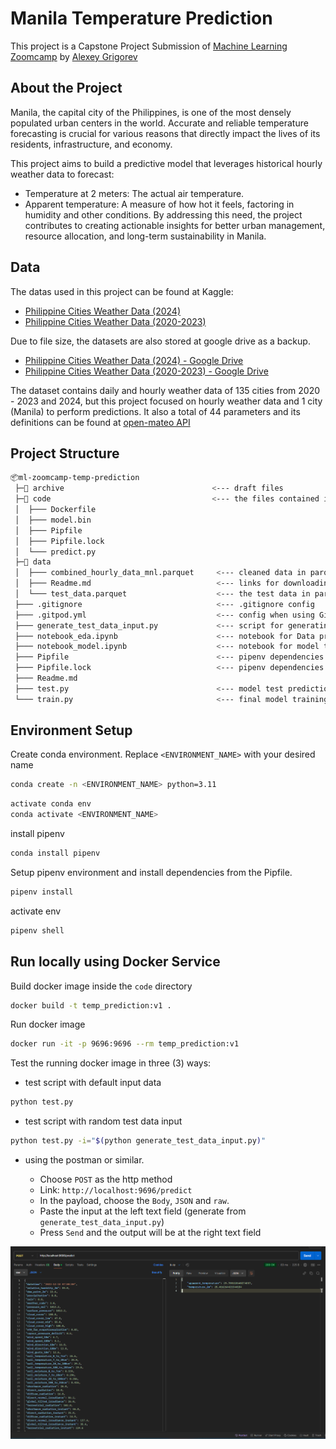 # Manila Temperature Prediction

This project is a Capstone Project Submission of [Machine Learning Zoomcamp](https://github.com/DataTalksClub/machine-learning-zoomcamp/tree/master) by [Alexey Grigorev](https://github.com/alexeygrigorev)

## About the Project

Manila, the capital city of the Philippines, is one of the most densely populated urban centers in the world. Accurate and reliable temperature forecasting is crucial for various reasons that directly impact the lives of its residents, infrastructure, and economy.

This project aims to build a predictive model that leverages historical hourly weather data to forecast:

- Temperature at 2 meters: The actual air temperature.
- Apparent temperature: A measure of how hot it feels, factoring in humidity and other conditions.
  By addressing this need, the project contributes to creating actionable insights for better urban management, resource allocation, and long-term sustainability in Manila.

## Data

The datas used in this project can be found at Kaggle:

- [Philippine Cities Weather Data (2024)](https://www.kaggle.com/datasets/bwandowando/philippine-cities-weather-data-ytd-2024)
- [Philippine Cities Weather Data (2020-2023)](https://www.kaggle.com/datasets/bwandowando/philippine-cities-weather-data-2020-2023)

Due to file size, the datasets are also stored at google drive as a backup.

- [Philippine Cities Weather Data (2024) - Google Drive](https://drive.google.com/file/d/10wxJ3x6NKIGQCL5xpngcgbja6M7hvqJf/view?usp=drive_link)
- [Philippine Cities Weather Data (2020-2023) - Google Drive](https://drive.google.com/file/d/1cwdqQC3Idr7rfCS2AMbROv3be0eZ0SIB/view?usp=drive_link)

The dataset contains daily and hourly weather data of 135 cities from 2020 - 2023 and 2024, but this project focused on hourly weather data and 1 city (Manila) to perform predictions.
It also a total of 44 parameters and its definitions can be found at [open-mateo API](https://open-meteo.com/en/docs/historical-weather-api)

## Project Structure

```sh
📦ml-zoomcamp-temp-prediction
 ├─📂 archive                                 <--- draft files
 ├─📂 code                                    <--- the files contained in docker image
 │  ├─── Dockerfile
 │  ├─── model.bin
 │  ├─── Pipfile
 │  ├─── Pipfile.lock
 │  └─── predict.py
 ├─📂 data
 │  ├─── combined_hourly_data_mnl.parquet     <--- cleaned data in parquet format
 │  ├─── Readme.md                            <--- links for downloading the dataset
 │  └─── test_data.parquet                    <--- the test data in parquet format
 ├─── .gitignore                              <--- .gitignore config
 ├─── .gitpod.yml                             <--- config when using Gitpod (devcontainers alternative)
 ├─── generate_test_data_input.py             <--- script for generating input test data
 ├─── notebook_eda.ipynb                      <--- notebook for Data prep, cleaning and EDA
 ├─── notebook_model.ipynb                    <--- notebook for model training and hyperparameter tuning
 ├─── Pipfile                                 <--- pipenv dependencies
 ├─── Pipfile.lock                            <--- pipenv dependencies
 ├─── Readme.md
 ├─── test.py                                 <--- model test prediction script
 └─── train.py                                <--- final model training script
```

## Environment Setup

Create conda environment. Replace `<ENVIRONMENT_NAME>` with your desired name

```sh
conda create -n <ENVIRONMENT_NAME> python=3.11
```

```sh
activate conda env
conda activate <ENVIRONMENT_NAME>
```

install pipenv

```sh
conda install pipenv
```

Setup pipenv environment and install dependencies from the Pipfile.

```sh
pipenv install
```

activate env

```sh
pipenv shell
```

## Run locally using Docker Service

Build docker image inside the `code` directory

```bash
docker build -t temp_prediction:v1 .
```

Run docker image

```bash
docker run -it -p 9696:9696 --rm temp_prediction:v1
```

Test the running docker image in three (3) ways:

- test script with default input data

```bash
python test.py
```

- test script with random test data input

```bash
python test.py -i="$(python generate_test_data_input.py)"
```

- using the postman or similar.

  - Choose `POST` as the http method
  - Link: `http://localhost:9696/predict`
  - In the payload, choose the `Body`, `JSON` and `raw`.
  - Paste the input at the left text field (generate from `generate_test_data_input.py`)
  - Press `Send` and the output will be at the right text field

![postman-test](img/postman-test.png)
